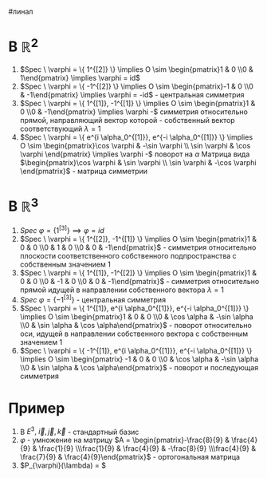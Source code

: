 #линал 
# В $\mathbb{R}^2$
1. $Spec \ \varphi = \{ 1^{[2]} \} \implies O \sim \begin{pmatrix}1 & 0 \\0 & 1\end{pmatrix} \implies \varphi = id$
2. $Spec \ \varphi = \{ -1^{[2]} \} \implies O \sim \begin{pmatrix}-1 & 0 \\0 & -1\end{pmatrix} \implies \varphi = -id$ - центральная симметрия
3. $Spec \ \varphi = \{ 1^{[1]}, -1^{[1]} \} \implies O \sim \begin{pmatrix}1 & 0 \\0 & -1\end{pmatrix} \implies \varphi -$ симметрия относительно прямой, направляющий вектор которой - собственный вектор соответствующий $\lambda = 1$
4. $Spec \ \varphi = \{ e^{i \alpha_0^{[1]}}, e^{-i \alpha_0^{[1]}} \} \implies O \sim \begin{pmatrix}\cos \varphi & -\sin \varphi  \\ \sin \varphi  & \cos \varphi  \end{pmatrix} \implies \varphi -$ поворот на $\alpha$
Матрица вида $\begin{pmatrix}\cos \varphi & \sin \varphi  \\ \sin \varphi  & -\cos \varphi  \end{pmatrix}$ - матрица симметрии

# В $\mathbb{R}^3$
1. $Spec \ \varphi = \{ 1^{[3]} \} \implies \varphi = id$
2. $Spec \ \varphi = \{ 1^{[2]}, -1^{[1]} \} \implies O \sim \begin{pmatrix}1 & 0 & 0 \\0 & 1 & 0 \\0 & 0 & -1\end{pmatrix}$ - симметрия относительно плоскости соответственного собственного подпространства с собственным значением 1
3. $Spec \ \varphi = \{ 1^{[1]}, -1^{[2]} \} \implies O \sim \begin{pmatrix}1 & 0 & 0 \\0 & -1 & 0 \\0 & 0 & -1\end{pmatrix}$ - симметрия относительно прямой идущей в направлении собственного вектора $\lambda = 1$
4. $Spec \ \varphi = \{ -1^{[3]} \}$ - центральная симметрия
5. $Spec \ \varphi = \{ 1^{[1]}, e^{i \alpha_0^{[1]}}, e^{-i \alpha_0^{[1]}} \} \implies O \sim \begin{pmatrix}1 & 0 & 0 \\0 & \cos \alpha & -\sin \alpha \\0 & \sin \alpha & \cos \alpha\end{pmatrix}$ - поворот относительно оси, идущей в направлении собственного вектора с собственным значением 1
6. $Spec \ \varphi = \{ -1^{[1]}, e^{i \alpha_0^{[1]}}, e^{-i \alpha_0^{[1]}} \} \implies O \sim \begin{pmatrix} -1 & 0 & 0 \\0 & \cos \alpha & -\sin \alpha \\0 & \sin \alpha & \cos \alpha\end{pmatrix}$ - поворот и последующая симметрия
# Пример
1. В $E^3, \ \vec{i}, \vec{j}, \vec{k}$ - стандартный базис 
2. $\varphi$ - умножение на матрицу $A = \begin{pmatrix}-\frac{8}{9} & \frac{4}{9} & \frac{1}{9} \\\frac{1}{9} & \frac{4}{9} & -\frac{8}{9} \\\frac{4}{9} & \frac{7}{9} & \frac{4}{9}\end{pmatrix}$ - ортогональная матрица
3. $P_{\varphi}(\lambda) = $